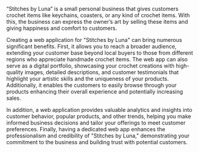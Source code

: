 “Stitches by Luna” is a small personal business that gives customers crochet items like keychains, coasters, or any kind of crochet items. With this, the business can express the owner’s art by selling these items and giving happiness and comfort to customers.

Creating a web application for "Stitches by Luna" can bring numerous significant benefits. First, it allows you to reach a broader audience, extending your customer base beyond local buyers to those from different regions who appreciate handmade crochet items. The web app can also serve as a digital portfolio, showcasing your crochet creations with high-quality images, detailed descriptions, and customer testimonials that highlight your artistic skills and the uniqueness of your products. Additionally, it enables the customers to easily browse through your products enhancing their overall experience and potentially increasing sales.

In addition, a web application provides valuable analytics and insights into customer behavior, popular products, and other trends, helping you make informed business decisions and tailor your offerings to meet customer preferences. Finally, having a dedicated web app enhances the professionalism and credibility of "Stitches by Luna," demonstrating your commitment to the business and building trust with potential customers.  
